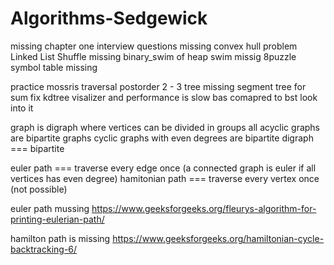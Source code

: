 # Algorithms-Sedgewick


missing chapter one interview questions
missing convex hull problem
Linked List Shuffle missing
binary_swim of heap swim
missig 8puzzle
symbol table missing

practice mossris traversal postorder
2 - 3 tree missing
segment tree for sum
fix kdtree visalizer and performance is slow bas comapred to bst look into it


graph is digraph where vertices can be divided in groups
all acyclic graphs are bipartite graphs
cyclic graphs with even degrees are bipartite
digraph === bipartite

euler path === traverse every edge once (a connected graph is euler if all vertices has even degree)
hamitonian path === traverse every vertex once (not possible)

euler path mussing
https://www.geeksforgeeks.org/fleurys-algorithm-for-printing-eulerian-path/

hamilton path is missing
https://www.geeksforgeeks.org/hamiltonian-cycle-backtracking-6/
